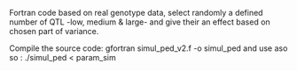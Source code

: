 Fortran code based on real genotype data, select randomly a defined number of QTL -low, medium & large- and give their an effect based on chosen part of variance.

Compile the source code:
gfortran simul_ped_v2.f -o simul_ped
and use aso so :
./simul_ped < param_sim

